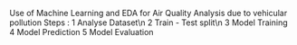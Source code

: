 Use of Machine Learning and EDA for Air Quality Analysis due to vehicular pollution
Steps : 
1 Analyse Dataset\n
2 Train - Test split\n
3 Model Training
4 Model Prediction 
5 Model Evaluation
